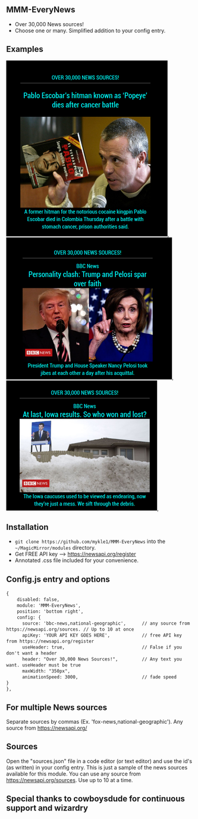 ## MMM-EveryNews

* Over 30,000 News sources!
* Choose one or many. Simplified addition to your config entry.

## Examples

![](images/1.png), ![](images/2.png), ![](images/3.png), 

## Installation

* `git clone https://github.com/mykle1/MMM-EveryNews` into the `~/MagicMirror/modules` directory.
* Get FREE API key --> https://newsapi.org/register
* Annotated .css file included for your convenience.

## Config.js entry and options
```
{
    disabled: false,
    module: 'MMM-EveryNews',
    position: 'bottom right',
    config: {
      source: 'bbc-news,national-geographic',      // any source from https://newsapi.org/sources. // Up to 10 at once
      apiKey: 'YOUR API KEY GOES HERE',            // free API key from https://newsapi.org/register
      useHeader: true,                             // False if you don't want a header
      header: "Over 30,000 News Sources!",         // Any text you want. useHeader must be true
      maxWidth: "350px",
      animationSpeed: 3000,                        // fade speed
}
},
```

## For multiple News sources
Separate sources by commas (Ex. 'fox-news,national-geographic'). Any source from https://newsapi.org/

## Sources

Open the "sources.json" file in a code editor (or text editor) and use the id's (as written) in your config entry. This is just a sample of the news sources available for this module. You can use any source from https://newsapi.org/sources.
Use up to 10 at a time.

## Special thanks to cowboysdude for continuous support and wizardry
